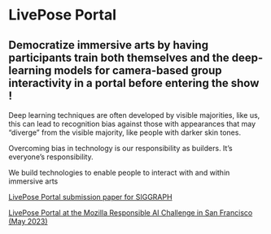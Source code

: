 # LivePose Portal

## Democratize immersive arts by having participants train both themselves and the deep-learning models for camera-based group interactivity in a portal before entering the show !

Deep learning techniques are often developed by visible majorities, like us, this can lead to recognition bias against those with appearances that may “diverge” from the visible majority, like people with darker skin tones.

Overcoming bias in technology is our responsibility as builders. It’s everyone’s responsibility.

We build technologies to enable people to interact with and within immersive arts

[LivePose Portal submission paper for SIGGRAPH](LivePosePortalSIGGRAPH2023-abstract-submitted.pdf)

[LivePose Portal at the Mozilla Responsible AI Challenge in San Francisco (May 2023)](https://sat-mtl.gitlab.io/metalab/presentations/2023-LivePosePortal-MozillaResponsibleAI/)
